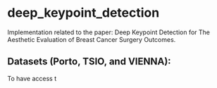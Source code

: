 # deep_keypoint_detection
Implementation related to the paper: Deep Keypoint Detection for The Aesthetic Evaluation of Breast Cancer Surgery Outcomes.


## Datasets (Porto, TSIO, and VIENNA): 
To have access t
